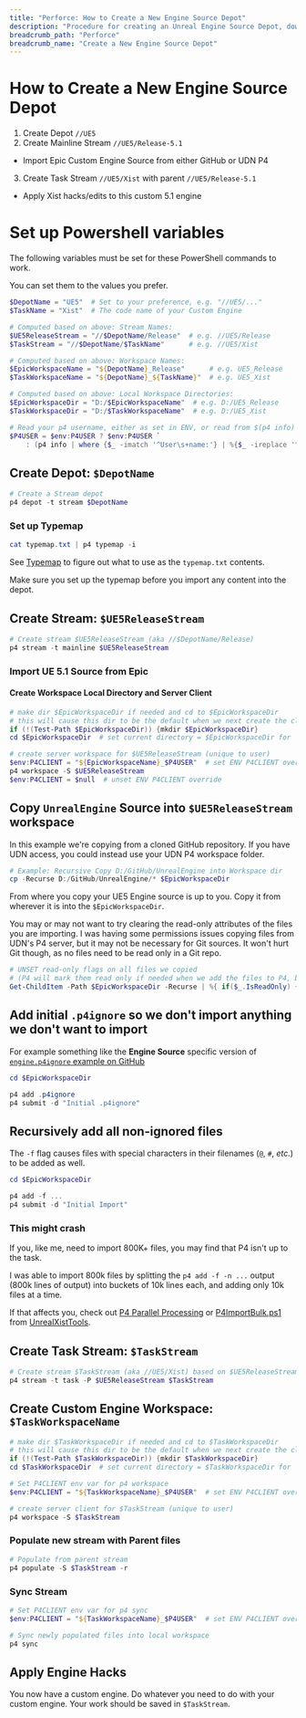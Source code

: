 ```yaml
---
title: "Perforce: How to Create a New Engine Source Depot"
description: "Procedure for creating an Unreal Engine Source Depot, downstream from Epic Games GitHub/Perforce"
breadcrumb_path: "Perforce"
breadcrumb_name: "Create a New Engine Source Depot"
---
```


# How to Create a New Engine Source Depot

1. Create Depot `//UE5`
2. Create Mainline Stream `//UE5/Release-5.1`
  - Import Epic Custom Engine Source from either GitHub or UDN P4
3. Create Task Stream `//UE5/Xist` with parent `//UE5/Release-5.1`
  - Apply Xist hacks/edits to this custom 5.1 engine


# Set up Powershell variables

The following variables must be set for these PowerShell commands to work.

You can set them to the values you prefer.

```powershell
$DepotName = "UE5"  # Set to your preference, e.g. "//UE5/..."
$TaskName = "Xist"  # The code name of your Custom Engine

# Computed based on above: Stream Names:
$UE5ReleaseStream = "//$DepotName/Release"  # e.g. //UE5/Release
$TaskStream = "//$DepotName/$TaskName"      # e.g. //UE5/Xist

# Computed based on above: Workspace Names:
$EpicWorkspaceName = "${DepotName}_Release"      # e.g. UE5_Release
$TaskWorkspaceName = "${DepotName}_${TaskName}"  # e.g. UE5_Xist

# Computed based on above: Local Workspace Directories:
$EpicWorkspaceDir = "D:/$EpicWorkspaceName"  # e.g. D:/UE5_Release
$TaskWorkspaceDir = "D:/$TaskWorkspaceName"  # e.g. D:/UE5_Xist

# Read your p4 username, either as set in ENV, or read from $(p4 info)
$P4USER = $env:P4USER ? $env:P4USER `
    : (p4 info | where {$_ -imatch '^User\s+name:'} | %{$_ -ireplace '^User\s+name:\s*',''})
```

## Create Depot: `$DepotName`

```powershell
# Create a Stream depot
p4 depot -t stream $DepotName
```

### Set up Typemap

```powershell
cat typemap.txt | p4 typemap -i
```

See [Typemap](./Typemap) to figure out what to use as the `typemap.txt` contents.

Make sure you set up the typemap before you import any content into the depot.


## Create Stream: `$UE5ReleaseStream`

```powershell
# Create stream $UE5ReleaseStream (aka //$DepotName/Release)
p4 stream -t mainline $UE5ReleaseStream
```

### Import UE 5.1 Source from Epic

#### Create Workspace Local Directory and Server Client

```powershell
# make dir $EpicWorkspaceDir if needed and cd to $EpicWorkspaceDir
# this will cause this dir to be the default when we next create the client on the server
if (!(Test-Path $EpicWorkspaceDir)) {mkdir $EpicWorkspaceDir}
cd $EpicWorkspaceDir  # set current directory = $EpicWorkspaceDir for `p4 workspace`

# create server workspace for $UE5ReleaseStream (unique to user)
$env:P4CLIENT = "${EpicWorkspaceName}_$P4USER"  # set ENV P4CLIENT override
p4 workspace -S $UE5ReleaseStream
$env:P4CLIENT = $null  # unset ENV P4CLIENT override
```


## Copy `UnrealEngine` Source into `$UE5ReleaseStream` workspace

In this example we're copying from a cloned GitHub repository.
If you have UDN access, you could instead use your UDN P4 workspace folder.

```powershell
# Example: Recursive Copy D:/GitHub/UnrealEngine into Workspace dir
cp -Recurse D:/GitHub/UnrealEngine/* $EpicWorkspaceDir
```

From where you copy your UE5 Engine source is up to you.
Copy it from wherever it is into the `$EpicWorkspaceDir`.

You may or may not want to try clearing the read-only attributes
of the files you are importing.  I was having some permissions issues
copying files from UDN's P4 server, but it may not be necessary for Git sources.
It won't hurt Git though, as no files need to be read only in a Git repo.

```powershell
# UNSET read-only flags on all files we copied
# (P4 will mark them read only if needed when we add the files to P4, based on your typemap)
Get-ChildItem -Path $EpicWorkspaceDir -Recurse | %{ if($_.IsReadOnly) {$_.IsReadOnly = $false} }
```

## Add initial `.p4ignore` so we don't import anything we don't want to import

For example something like the **Engine Source** specific version of
[`engine.p4ignore` example on GitHub](https://github.com/XistGG/Perforce-Setup/blob/main/engine.p4ignore)

```powershell
cd $EpicWorkspaceDir

p4 add .p4ignore
p4 submit -d "Initial .p4ignore"
```

## Recursively add all non-ignored files

The `-f` flag causes files with special characters in their filenames (`@`, `#`, *etc.*)
to be added as well.

```powershell
cd $EpicWorkspaceDir

p4 add -f ...
p4 submit -d "Initial Import"
```

### This might crash

If you, like me, need to import 800K+ files, you may find that P4 isn't up to the task.

I was able to import 800k files by splitting the `p4 add -f -n ...` output (800k lines of output)
into buckets of 10k lines each, and adding only 10k files at a time.

If that affects you, check out [P4 Parallel Processing](https://www.perforce.com/manuals/cmdref/Content/CmdRef/p4_sync.html#Parallel)
or [P4ImportBulk.ps1](https://github.com/XistGG/UnrealXistTools/blob/main/P4ImportBulk.ps1)
from [UnrealXistTools](https://github.com/XistGG/UnrealXistTools).


## Create Task Stream: `$TaskStream`

```powershell
# Create stream $TaskStream (aka //UE5/Xist) based on $UE5ReleaseStream
p4 stream -t task -P $UE5ReleaseStream $TaskStream
```

## Create Custom Engine Workspace: `$TaskWorkspaceName`

```powershell
# make dir $TaskWorkspaceDir if needed and cd to $TaskWorkspaceDir
# this will cause this dir to be the default when we next create the client on the server
if (!(Test-Path $TaskWorkspaceDir)) {mkdir $TaskWorkspaceDir}
cd $TaskWorkspaceDir  # set current directory = $TaskWorkspaceDir for `p4 workspace`

# Set P4CLIENT env var for p4 workspace
$env:P4CLIENT = "${TaskWorkspaceName}_$P4USER"  # set ENV P4CLIENT override

# create server client for $TaskStream (unique to user)
p4 workspace -S $TaskStream
```

### Populate new stream with Parent files

```powershell
# Populate from parent stream
p4 populate -S $TaskStream -r
```

### Sync Stream

```powershell
# Set P4CLIENT env var for p4 sync
$env:P4CLIENT = "${TaskWorkspaceName}_$P4USER"  # set ENV P4CLIENT override

# Sync newly populated files into local workspace
p4 sync
```


## Apply Engine Hacks

You now have a custom engine.  Do whatever you need to do with your custom engine.
Your work should be saved in `$TaskStream`.

